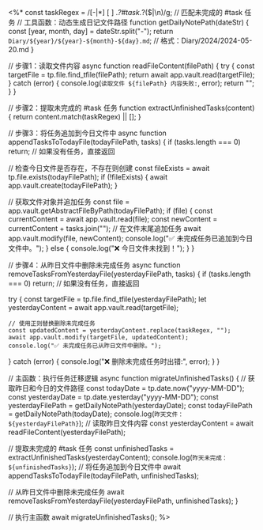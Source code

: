 <%*
const taskRegex = /[-|\*] \[ \] .*?#task.*?($|\n)/g; // 匹配未完成的 #task 任务
// 工具函数：动态生成日记文件路径
function getDailyNotePath(dateStr) {
  const [year, month, day] = dateStr.split("-");
  return `Diary/${year}/${year}-${month}-${day}.md`; // 格式：Diary/2024/2024-05-20.md
}

// 步骤1：读取文件内容
async function readFileContent(filePath) {
  try {
    const targetFile = tp.file.find_tfile(filePath);
    return await app.vault.read(targetFile);
  } catch (error) {
    console.log(`读取文件 ${filePath} 内容失败:`, error);
    return "";
  }
}

// 步骤2：提取未完成的 #task 任务
function extractUnfinishedTasks(content) {
  return content.match(taskRegex) || [];
}

// 步骤3：将任务追加到今日文件中
async function appendTasksToTodayFile(todayFilePath, tasks) {
  if (tasks.length === 0) return; // 如果没有任务，直接返回

  // 检查今日文件是否存在，不存在则创建
  const fileExists = await tp.file.exists(todayFilePath);
  if (!fileExists) {
    await app.vault.create(todayFilePath);
  }

  // 获取文件对象并追加任务
  const file = app.vault.getAbstractFileByPath(todayFilePath);
  if (file) {
    const currentContent = await app.vault.read(file);
    const newContent = currentContent + tasks.join(""); // 在文件末尾追加任务
    await app.vault.modify(file, newContent);
    console.log("✅ 未完成任务已追加到今日文件中。");
  } else {
    console.log("❌ 今日文件未找到！");
  }
}

// 步骤4：从昨日文件中删除未完成任务
async function removeTasksFromYesterdayFile(yesterdayFilePath, tasks) {
  if (tasks.length === 0) return; // 如果没有任务，直接返回

  try {
    const targetFile = tp.file.find_tfile(yesterdayFilePath);
    let yesterdayContent = await app.vault.read(targetFile);

    // 使用正则替换删除未完成任务
    const updatedContent = yesterdayContent.replace(taskRegex, "");
    await app.vault.modify(targetFile, updatedContent);
    console.log("✅ 未完成任务已从昨日文件中删除。");
  } catch (error) {
    console.log("❌ 删除未完成任务时出错:", error);
  }
}

// 主函数：执行任务迁移逻辑
async function migrateUnfinishedTasks() {
  // 获取昨日和今日的文件路径
  const todayDate = tp.date.now("yyyy-MM-DD");
  const yesterdayDate = tp.date.yesterday("yyyy-MM-DD");
  const yesterdayFilePath = getDailyNotePath(yesterdayDate);
  const todayFilePath = getDailyNotePath(todayDate);
  console.log(`昨天文件：${yesterdayFilePath}`);
  // 读取昨日文件内容
  const yesterdayContent = await readFileContent(yesterdayFilePath);

  // 提取未完成的 #task 任务
  const unfinishedTasks = extractUnfinishedTasks(yesterdayContent);
  console.log(`昨天未完成：${unfinishedTasks}`);
  // 将任务追加到今日文件中
  await appendTasksToTodayFile(todayFilePath, unfinishedTasks);

  // 从昨日文件中删除未完成任务
  await removeTasksFromYesterdayFile(yesterdayFilePath, unfinishedTasks);
}

// 执行主函数
await migrateUnfinishedTasks();
%>